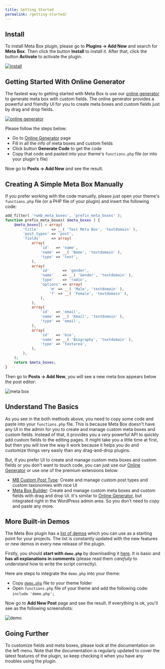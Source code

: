 ```yaml
---
title: Getting Started
permalink: /getting-started/
---
```


## Install

To install Meta Box plugin, please go to **Plugins &rarr; Add New** and search for **Meta Box**. Then click the button **Install** to install it. After that, click the button **Activate** to activate the plugin.

[![install](http://i.imgur.com/1YmG3EE.png)](http://i.imgur.com/1YmG3EE.png)

## Getting Started With Online Generator

The fastest way to getting started with Meta Box is use our [online generator](https://metabox.io/online-generator/) to generate meta box with custom fields. The online generator provides a powerful and friendly UI for you to create meta boxes and custom fields just by drag and drop fields.

[![online generator](https://i.imgur.com/r6ITYZi.png)](https://i.imgur.com/r6ITYZi.png)

Please follow the steps below:

- Go to [Online Generator](https://metabox.io/online-generator/) page
- Fill in all the info of meta boxes and custom fields
- Click button **Generate Code** to get the code
- Copy that code and pasted into your theme's `functions.php` file (or into your plugin's file)

Now go to **Posts &rarr; Add New** and see the result.

## Creating A Simple Meta Box Manually

If you prefer working with the code manually, please just open your theme's `functions.php` file (or a PHP file of your plugin) and insert the following code:

```php
add_filter( 'rwmb_meta_boxes', 'prefix_meta_boxes' );
function prefix_meta_boxes( $meta_boxes ) {
    $meta_boxes[] = array(
        'title'      => __( 'Test Meta Box', 'textdomain' ),
        'post_types' => 'post',
        'fields'     => array(
            array(
                'id'   => 'name',
                'name' => __( 'Name', 'textdomain' ),
                'type' => 'text',
            ),
            array(
                'id'      => 'gender',
                'name'    => __( 'Gender', 'textdomain' ),
                'type'    => 'radio',
                'options' => array(
                    'm' => __( 'Male', 'textdomain' ),
                    'f' => __( 'Female', 'textdomain' ),
                ),
            ),
            array(
                'id'   => 'email',
                'name' => __( 'Email', 'textdomain' ),
                'type' => 'email',
            ),
            array(
                'id'   => 'bio',
                'name' => __( 'Biography', 'textdomain' ),
                'type' => 'textarea',
            ),
        ),
    );
    return $meta_boxes;
}
```

Then go to **Posts &rarr; Add New**, you will see a new meta box appears below the post editor:

![meta box](http://i.imgur.com/NLlFkFM.png)

## Understand The Basics

As you see in the both methods above, you need to copy some code and paste into your `functions.php` file. This is because Meta Box doesn't have any UI in the admin for you to create and manage custom meta boxes and custom fields. Instead of that, it provides you a *very* powerful API to quickly add custom fields to the editing pages. It might take you a little time at first, but then you will love the way it work because it helps you do and customize things very easily than any drag-and-drop plugins.

But, if you prefer UI to create and manage custom meta boxes and custom fields or you don't want to touch code, you can just use our [Online Generator](https://metabox.io/online-generator/) or use one of the premium extensions below:

- [MB Custom Post Type](https://metabox.io/plugins/custom-post-type/): Create and manage custom post types and custom taxonomies with nice UI
- [Meta Box Builder](https://metabox.io/plugins/meta-box-builder/): Create and manage custom meta boxes and custom fields with drag and drop UI. It's similar to [Online Generator](https://metabox.io/online-generator/), but integrated right in the WordPress admin area. So you don't need to copy and paste any more.

## More Built-in Demos

The Meta Box plugin has a [list of demos](https://github.com/wpmetabox/meta-box/tree/master/demo) which you can use as a starting point for your projects. The list is constantly updated with the new features or new demos in every new release of the plugin.

Firstly, you should **start with `demo.php`** by downloading it [here](https://github.com/wpmetabox/meta-box/blob/master/demo/demo.php). It is basic and **has all explanations in comments** (please read them *carefully* to understand how to write the script correctly).

Here are steps to integrate the `demo.php` into your theme:

- Copy [`demo.php`](https://github.com/wpmetabox/meta-box/blob/master/demo/demo.php) file to your theme folder
- Open `functions.php` file of your theme and add the following code: `include 'demo.php';`

Now go to **Add New Post** page and see the result. If everything is ok, you'll see as the following screenshots:

![demo](http://i.imgur.com/7JbfV3D.png)

## Going Further

To customize fields and meta boxes, please look at the documentation on the left menu. Note that the documentation is regularly updated to cover the latest features of the plugin, so keep checking it when you have any troubles using the plugin.
